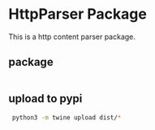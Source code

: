 # HttpParser Package

This is a http content parser package.

## package

```bash

```

## upload to pypi

```bash
 python3 -m twine upload dist/*
```
